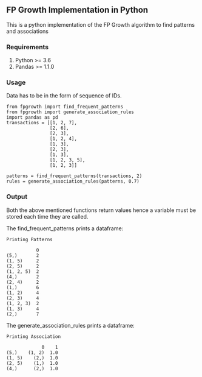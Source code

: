 ## FP Growth Implementation in Python

This is a python implementation of the FP Growth algorithm to find patterns and associations

### Requirements

1. Python >= 3.6
2. Pandas >= 1.1.0

### Usage

Data has to be in the form of sequence of IDs.

``` 
from fpgrowth import find_frequent_patterns
from fpgrowth import generate_association_rules
import pandas as pd
transactions = [[1, 2, 7],
                [2, 6],
                [2, 3],
                [1, 2, 4],
                [1, 3],
                [2, 3],
                [1, 3],
                [1, 2, 3, 5],
                [1, 2, 3]]

patterns = find_frequent_patterns(transactions, 2)
rules = generate_association_rules(patterns, 0.7)
```
### Output

Both the above mentioned functions return values hence a variable must be stored each time they are called.

The find_frequent_patterns prints a dataframe:

```
Printing Patterns

           0
(5,)       2
(1, 5)     2
(2, 5)     2
(1, 2, 5)  2
(4,)       2
(2, 4)     2
(1,)       6
(1, 2)     4
(2, 3)     4
(1, 2, 3)  2
(1, 3)     4
(2,)       7

```

The generate_association_rules prints a dataframe:

```
Printing Association 

             0    1
(5,)    (1, 2)  1.0
(1, 5)    (2,)  1.0
(2, 5)    (1,)  1.0
(4,)      (2,)  1.0

```
